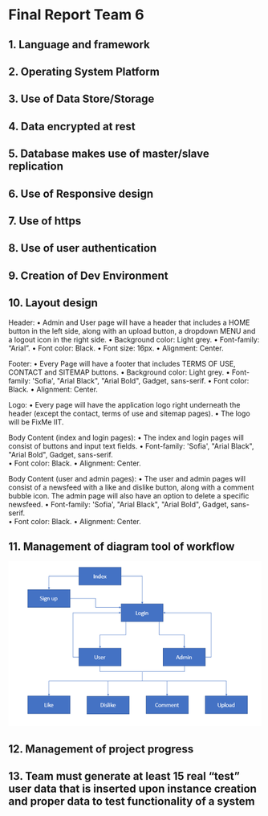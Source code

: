 # Final Report Team 6

## 1. Language and framework



## 2. Operating System Platform



## 3. Use of Data Store/Storage



## 4. Data encrypted at rest



## 5. Database makes use of master/slave replication



## 6. Use of Responsive design



## 7. Use of https



## 8. Use of user authentication



## 9. Creation of Dev Environment 



## 10. Layout design

Header: 
•	Admin and User page will have a header that includes a HOME button in the left side, along with an upload button, a dropdown MENU and a logout icon in the right side.
•	Background color:  Light grey.
•	Font-family: “Arial”.
•	Font color: Black.
•	Font size: 16px.
•	Alignment: Center.

Footer:
•	Every Page will have a footer that includes TERMS OF USE, CONTACT and SITEMAP buttons.
•	Background color:  Light grey.
•	Font-family: 'Sofia', "Arial Black", "Arial Bold", Gadget, sans-serif.
•	Font color: Black.
•	Alignment: Center.

Logo:
•	Every page will have the application logo right underneath the header (except the contact, terms of use and sitemap pages).
•	The logo will be FixMe IIT.

Body Content (index and login pages):
•	The index and login pages will consist of buttons and input text fields.
•	Font-family: 'Sofia', "Arial Black", "Arial Bold", Gadget, sans-serif.	
•	Font color: Black.
•	Alignment: Center.

Body Content (user and admin pages):
•	The user and admin pages will consist of a newsfeed with a like and dislike button, along with a comment bubble icon. The admin page will also have an option to delete a specific newsfeed.
•	Font-family: 'Sofia', "Arial Black", "Arial Bold", Gadget, sans-serif.	
•	Font color: Black.
•	Alignment: Center.

## 11. Management of diagram tool of workflow

![Workflow](Workflow.png)

## 12. Management of project progress



## 13. Team must generate at least 15 real “test” user data that is inserted upon instance creation and proper data to test functionality of a system


